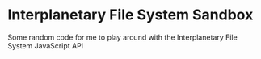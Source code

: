 # Interplanetary File System Sandbox
Some random code for me to play around with the Interplanetary File System JavaScript API
